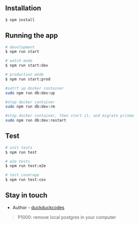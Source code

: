 ## Installation

```bash
$ npm install
```

## Running the app

```bash
# development
$ npm run start

# watch mode
$ npm run start:dev

# production mode
$ npm run start:prod

#satrt up docker container
sudo npm run db:dev:up

#stop docker container
sudo npm run db:dev:rm

#stop docker container, then start it, and migrate prisma
sudo npm run db:dev:restart

```

## Test

```bash
# unit tests
$ npm run test

# e2e tests
$ npm run test:e2e

# test coverage
$ npm run test:cov
```

## Stay in touch

- Author - [duckduckcodes](https://github.com/duckduckcodes)


>   P1000: remove local postgres in your computer